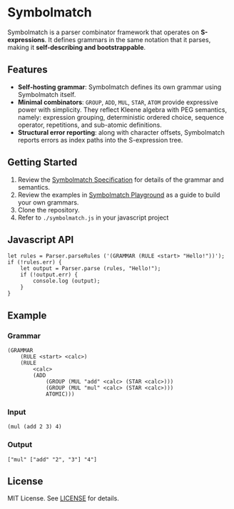 # Symbolmatch

Symbolmatch is a parser combinator framework that operates on **S-expressions**. It defines grammars in the same notation that it parses, making it **self-describing and bootstrappable**.  

## Features

- **Self-hosting grammar**: Symbolmatch defines its own grammar using Symbolmatch itself.  
- **Minimal combinators**: `GROUP`, `ADD`, `MUL`, `STAR`, `ATOM` provide expressive power with simplicity. They reflect Kleene algebra with PEG semantics, namely: expression grouping, deterministic ordered choice, sequence operator, repetitions, and sub-atomic definitions.  
- **Structural error reporting**: along with character offsets, Symbolmatch reports errors as index paths into the S-expression tree.  

## Getting Started

1. Review the [Symbolmatch Specification](https://tearflake.github.io/symbolmatch/docs/symbolmatch) for details of the grammar and semantics.  
2. Review the examples in [Symbolmatch Playground](https://tearflake.github.io/symbolmatch/playground/) as a guide to build your own grammars.  
3. Clone the repository.  
4. Refer to `./symbolmatch.js` in your javascript project  

## Javascript API  

```
let rules = Parser.parseRules ('(GRAMMAR (RULE <start> "Hello!"))');
if (!rules.err) {
    let output = Parser.parse (rules, "Hello!");
    if (!output.err) {
        console.log (output);
    }
}
```

## Example

### Grammar

```
(GRAMMAR
    (RULE <start> <calc>)    
    (RULE
        <calc>
        (ADD
            (GROUP (MUL "add" <calc> (STAR <calc>)))
            (GROUP (MUL "mul" <calc> (STAR <calc>)))
            ATOMIC)))
```

### Input

```
(mul (add 2 3) 4)
```

### Output

```
["mul" ["add" "2", "3"] "4"]
```

## License

MIT License. See [LICENSE](LICENSE) for details.

